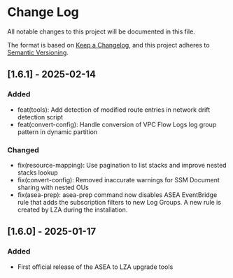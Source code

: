 # Change Log

All notable changes to this project will be documented in this file.

The format is based on [Keep a Changelog](https://keepachangelog.com/en/1.0.0/),
and this project adheres to [Semantic Versioning](https://semver.org/spec/v2.0.0.html).

## [1.6.1] - 2025-02-14

### Added
- feat(tools): Add detection of modified route entries in network drift detection script
- feat(convert-config): Handle conversion of VPC Flow Logs log group pattern in dynamic partition

### Changed
- fix(resource-mapping): Use pagination to list stacks and improve nested stacks lookup
- fix(convert-config): Removed inaccurate warnings for SSM Document sharing with nested OUs
- fix(asea-prep): asea-prep command now disables ASEA EventBridge rule that adds the subscription filters to new Log Groups. A new rule is created by LZA during the installation.

## [1.6.0] - 2025-01-17

### Added
- First official release of the ASEA to LZA upgrade tools